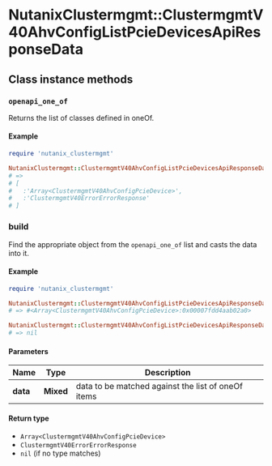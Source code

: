 # NutanixClustermgmt::ClustermgmtV40AhvConfigListPcieDevicesApiResponseData

## Class instance methods

### `openapi_one_of`

Returns the list of classes defined in oneOf.

#### Example

```ruby
require 'nutanix_clustermgmt'

NutanixClustermgmt::ClustermgmtV40AhvConfigListPcieDevicesApiResponseData.openapi_one_of
# =>
# [
#   :'Array<ClustermgmtV40AhvConfigPcieDevice>',
#   :'ClustermgmtV40ErrorErrorResponse'
# ]
```

### build

Find the appropriate object from the `openapi_one_of` list and casts the data into it.

#### Example

```ruby
require 'nutanix_clustermgmt'

NutanixClustermgmt::ClustermgmtV40AhvConfigListPcieDevicesApiResponseData.build(data)
# => #<Array<ClustermgmtV40AhvConfigPcieDevice>:0x00007fdd4aab02a0>

NutanixClustermgmt::ClustermgmtV40AhvConfigListPcieDevicesApiResponseData.build(data_that_doesnt_match)
# => nil
```

#### Parameters

| Name | Type | Description |
| ---- | ---- | ----------- |
| **data** | **Mixed** | data to be matched against the list of oneOf items |

#### Return type

- `Array<ClustermgmtV40AhvConfigPcieDevice>`
- `ClustermgmtV40ErrorErrorResponse`
- `nil` (if no type matches)

